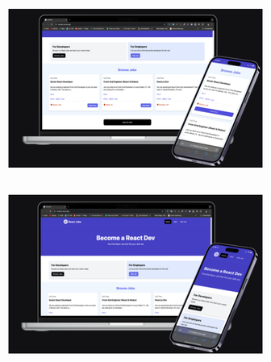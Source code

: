 ![My Portfolio](public/sc3.png "Job Listing App")
<br>
<br><br>
<br>
![My Portfolio](public/sc4.png "Job Listing App")
